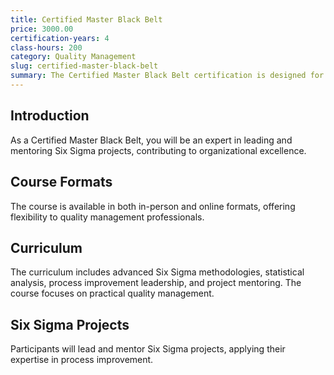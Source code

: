 ```yaml
---
title: Certified Master Black Belt
price: 3000.00
certification-years: 4
class-hours: 200
category: Quality Management
slug: certified-master-black-belt
summary: The Certified Master Black Belt certification is designed for professionals specializing in Six Sigma and quality management. This comprehensive course covers advanced Six Sigma methodologies, statistical analysis, and process improvement leadership. It equips candidates with the skills needed to lead and mentor Black Belts and Green Belts.
---
```


## Introduction

As a Certified Master Black Belt, you will be an expert in leading and mentoring Six Sigma projects, contributing to organizational excellence.

## Course Formats

The course is available in both in-person and online formats, offering flexibility to quality management professionals.

## Curriculum

The curriculum includes advanced Six Sigma methodologies, statistical analysis, process improvement leadership, and project mentoring. The course focuses on practical quality management.

## Six Sigma Projects

Participants will lead and mentor Six Sigma projects, applying their expertise in process improvement.

